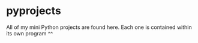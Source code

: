 # pyprojects
All of my mini Python projects are found here. Each one is contained within its own program ^^

